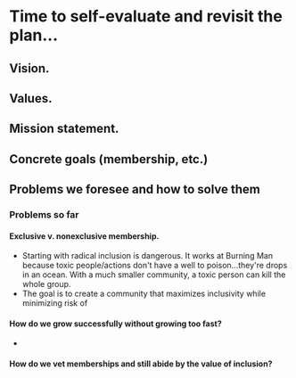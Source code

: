 # Time to self-evaluate and revisit the plan...
## Vision. 
## Values. 
## Mission statement. 
## Concrete goals (membership, etc.) 
## Problems we foresee and how to solve them
### Problems so far 
#### Exclusive v. nonexclusive membership. 

- Starting with radical inclusion is dangerous. It works at Burning Man because toxic people/actions don't have a well to poison...they're drops in an ocean. With a much smaller community, a toxic person can kill the whole group.
- The goal is to create a community that maximizes inclusivity while minimizing risk of 

#### How do we grow successfully without growing too fast? 
-  


#### How do we vet memberships and still abide by the value of inclusion?
